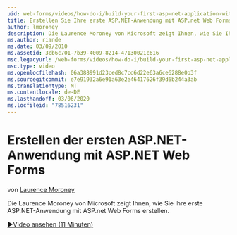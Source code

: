 ```yaml
---
uid: web-forms/videos/how-do-i/build-your-first-asp-net-application-with-asp-net-web-forms
title: Erstellen Sie Ihre erste ASP.NET-Anwendung mit ASP.net Web Forms | Microsoft-Dokumentation
author: lmoroney
description: Die Laurence Moroney von Microsoft zeigt Ihnen, wie Sie Ihre erste ASP.NET-Anwendung mit ASP.net Web Forms erstellen.
ms.author: riande
ms.date: 03/09/2010
ms.assetid: 3cb6c701-7b39-4009-8214-47130021c616
msc.legacyurl: /web-forms/videos/how-do-i/build-your-first-asp-net-application-with-asp-net-web-forms
msc.type: video
ms.openlocfilehash: 06a388991d23ced8c7cd6d22e63a6ce6288e0b3f
ms.sourcegitcommit: e7e91932a6e91a63e2e46417626f39d6b244a3ab
ms.translationtype: MT
ms.contentlocale: de-DE
ms.lasthandoff: 03/06/2020
ms.locfileid: "78516231"
---
```

# <a name="build-your-first-aspnet-application-with-aspnet-web-forms"></a>Erstellen der ersten ASP.NET-Anwendung mit ASP.NET Web Forms

von [Laurence Moroney](https://github.com/lmoroney)

Die Laurence Moroney von Microsoft zeigt Ihnen, wie Sie Ihre erste ASP.NET-Anwendung mit ASP.net Web Forms erstellen.

[&#9654;Video ansehen (11 Minuten)](https://channel9.msdn.com/Blogs/ASP-NET-Site-Videos/build-your-first-asp-net-application-with-asp-net-web-forms)
